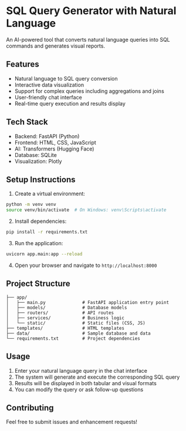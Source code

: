 # SQL Query Generator with Natural Language

An AI-powered tool that converts natural language queries into SQL commands and generates visual reports.

## Features

- Natural language to SQL query conversion
- Interactive data visualization
- Support for complex queries including aggregations and joins
- User-friendly chat interface
- Real-time query execution and results display

## Tech Stack

- Backend: FastAPI (Python)
- Frontend: HTML, CSS, JavaScript
- AI: Transformers (Hugging Face)
- Database: SQLite
- Visualization: Plotly

## Setup Instructions

1. Create a virtual environment:
```bash
python -m venv venv
source venv/bin/activate  # On Windows: venv\Scripts\activate
```

2. Install dependencies:
```bash
pip install -r requirements.txt
```

3. Run the application:
```bash
uvicorn app.main:app --reload
```

4. Open your browser and navigate to `http://localhost:8000`

## Project Structure

```
├── app/
│   ├── main.py              # FastAPI application entry point
│   ├── models/              # Database models
│   ├── routers/             # API routes
│   ├── services/            # Business logic
│   └── static/              # Static files (CSS, JS)
├── templates/               # HTML templates
├── data/                    # Sample database and data
└── requirements.txt         # Project dependencies
```

## Usage

1. Enter your natural language query in the chat interface
2. The system will generate and execute the corresponding SQL query
3. Results will be displayed in both tabular and visual formats
4. You can modify the query or ask follow-up questions

## Contributing

Feel free to submit issues and enhancement requests! 
